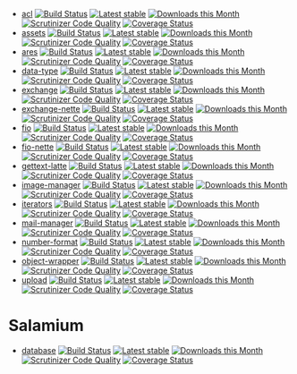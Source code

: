 - [acl](https://github.com/h4kuna/acl) [![Build Status](https://travis-ci.org/h4kuna/acl.svg?branch=master)](https://travis-ci.org/h4kuna/acl)
[![Latest stable](https://img.shields.io/packagist/v/h4kuna/acl.svg)](https://packagist.org/packages/h4kuna/acl)
[![Downloads this Month](https://img.shields.io/packagist/dm/h4kuna/acl.svg)](https://packagist.org/packages/h4kuna/acl)
[![Scrutinizer Code Quality](https://scrutinizer-ci.com/g/h4kuna/acl/badges/quality-score.png?b=master)](https://scrutinizer-ci.com/g/h4kuna/acl/?branch=master)
[![Coverage Status](https://coveralls.io/repos/github/h4kuna/acl/badge.svg?branch=master)](https://coveralls.io/github/h4kuna/acl?branch=master)
- [assets](https://github.com/h4kuna/assets)
  [![Build Status](https://travis-ci.org/h4kuna/assets.svg?branch=master)](https://travis-ci.org/h4kuna/assets)
  [![Latest stable](https://img.shields.io/packagist/v/h4kuna/assets.svg)](https://packagist.org/packages/h4kuna/assets)
  [![Downloads this Month](https://img.shields.io/packagist/dm/h4kuna/assets.svg)](https://packagist.org/packages/h4kuna/assets)
  [![Scrutinizer Code Quality](https://scrutinizer-ci.com/g/h4kuna/assets/badges/quality-score.png?b=master)](https://scrutinizer-ci.com/g/h4kuna/assets/?branch=master)
  [![Coverage Status](https://coveralls.io/repos/github/h4kuna/assets/badge.svg?branch=master)](https://coveralls.io/github/h4kuna/assets?branch=master)
 - [ares](https://github.com/h4kuna/ares)
    [![Build Status](https://travis-ci.org/h4kuna/ares.svg?branch=master)](https://travis-ci.org/h4kuna/ares)
    [![Latest stable](https://img.shields.io/packagist/v/h4kuna/ares.svg)](https://packagist.org/packages/h4kuna/ares)
    [![Downloads this Month](https://img.shields.io/packagist/dm/h4kuna/ares.svg)](https://packagist.org/packages/h4kuna/ares)
    [![Scrutinizer Code Quality](https://scrutinizer-ci.com/g/h4kuna/ares/badges/quality-score.png?b=master)](https://scrutinizer-ci.com/g/h4kuna/ares/?branch=master)
    [![Coverage Status](https://coveralls.io/repos/github/h4kuna/ares/badge.svg?branch=master)](https://coveralls.io/github/h4kuna/ares?branch=master)
- [data-type](https://github.com/h4kuna/data-type)
[![Build Status](https://travis-ci.org/h4kuna/data-type.svg?branch=master)](https://travis-ci.org/h4kuna/data-type)
[![Latest stable](https://img.shields.io/packagist/v/h4kuna/data-type.svg)](https://packagist.org/packages/h4kuna/data-type)
[![Downloads this Month](https://img.shields.io/packagist/dm/h4kuna/data-type.svg)](https://packagist.org/packages/h4kuna/data-type)
[![Scrutinizer Code Quality](https://scrutinizer-ci.com/g/h4kuna/data-type/badges/quality-score.png?b=master)](https://scrutinizer-ci.com/g/h4kuna/data-type/?branch=master)
[![Coverage Status](https://coveralls.io/repos/github/h4kuna/data-type/badge.svg?branch=master)](https://coveralls.io/github/h4kuna/data-type?branch=master)    
- [exchange](https://github.com/h4kuna/exchange)
[![Build Status](https://travis-ci.org/h4kuna/exchange.svg?branch=master)](https://travis-ci.org/h4kuna/exchange)
[![Latest stable](https://img.shields.io/packagist/v/h4kuna/exchange.svg)](https://packagist.org/packages/h4kuna/exchange)
[![Downloads this Month](https://img.shields.io/packagist/dm/h4kuna/exchange.svg)](https://packagist.org/packages/h4kuna/exchange)
[![Scrutinizer Code Quality](https://scrutinizer-ci.com/g/h4kuna/exchange/badges/quality-score.png?b=master)](https://scrutinizer-ci.com/g/h4kuna/exchange/?branch=master)
[![Coverage Status](https://coveralls.io/repos/github/h4kuna/exchange/badge.svg?branch=master)](https://coveralls.io/github/h4kuna/exchange?branch=master)
- [exchange-nette](https://github.com/h4kuna/exchange-nette)
[![Build Status](https://travis-ci.org/h4kuna/exchange-nette.svg?branch=master)](https://travis-ci.org/h4kuna/exchange-nette)
[![Latest stable](https://img.shields.io/packagist/v/h4kuna/exchange-nette.svg)](https://packagist.org/packages/h4kuna/exchange-nette)
[![Downloads this Month](https://img.shields.io/packagist/dm/h4kuna/exchange-nette.svg)](https://packagist.org/packages/h4kuna/exchange-nette)
[![Scrutinizer Code Quality](https://scrutinizer-ci.com/g/h4kuna/exchange-nette/badges/quality-score.png?b=master)](https://scrutinizer-ci.com/g/h4kuna/exchange-nette/?branch=master)
[![Coverage Status](https://coveralls.io/repos/github/h4kuna/exchange-nette/badge.svg?branch=master)](https://coveralls.io/github/h4kuna/exchange-nette?branch=master)
- [fio](https://github.com/h4kuna/fio)
[![Build Status](https://travis-ci.org/h4kuna/fio.svg?branch=master)](https://travis-ci.org/h4kuna/fio)
[![Latest stable](https://img.shields.io/packagist/v/h4kuna/fio.svg)](https://packagist.org/packages/h4kuna/fio)
[![Downloads this Month](https://img.shields.io/packagist/dm/h4kuna/fio.svg)](https://packagist.org/packages/h4kuna/fio)
[![Scrutinizer Code Quality](https://scrutinizer-ci.com/g/h4kuna/fio/badges/quality-score.png?b=master)](https://scrutinizer-ci.com/g/h4kuna/fio/?branch=master)
[![Coverage Status](https://coveralls.io/repos/github/h4kuna/fio/badge.svg?branch=master)](https://coveralls.io/github/h4kuna/fio?branch=master)
- [fio-nette](https://github.com/h4kuna/fio-nette)
[![Build Status](https://travis-ci.org/h4kuna/fio-nette.svg?branch=master)](https://travis-ci.org/h4kuna/fio-nette)
[![Latest stable](https://img.shields.io/packagist/v/h4kuna/fio-nette.svg)](https://packagist.org/packages/h4kuna/fio-nette)
[![Downloads this Month](https://img.shields.io/packagist/dm/h4kuna/fio-nette.svg)](https://packagist.org/packages/h4kuna/fio-nette)
[![Scrutinizer Code Quality](https://scrutinizer-ci.com/g/h4kuna/fio-nette/badges/quality-score.png?b=master)](https://scrutinizer-ci.com/g/h4kuna/fio-nette/?branch=master)
[![Coverage Status](https://coveralls.io/repos/github/h4kuna/fio-nette/badge.svg?branch=master)](https://coveralls.io/github/h4kuna/fio-nette?branch=master)
- [gettext-latte](https://github.com/h4kuna/gettext-latte)
[![Build Status](https://travis-ci.org/h4kuna/gettext-latte.svg?branch=master)](https://travis-ci.org/h4kuna/gettext-latte)
[![Latest stable](https://img.shields.io/packagist/v/h4kuna/gettext-latte.svg)](https://packagist.org/packages/h4kuna/gettext-latte)
[![Downloads this Month](https://img.shields.io/packagist/dm/h4kuna/gettext-latte.svg)](https://packagist.org/packages/h4kuna/gettext-latte)
[![Scrutinizer Code Quality](https://scrutinizer-ci.com/g/h4kuna/gettext-latte/badges/quality-score.png?b=master)](https://scrutinizer-ci.com/g/h4kuna/gettext-latte/?branch=master)
[![Coverage Status](https://coveralls.io/repos/github/h4kuna/gettext-latte/badge.svg?branch=master)](https://coveralls.io/github/h4kuna/gettext-latte?branch=master)
- [image-manager](https://github.com/h4kuna/image-manager)
[![Build Status](https://travis-ci.org/h4kuna/image-manager.svg?branch=master)](https://travis-ci.org/h4kuna/image-manager)
[![Latest stable](https://img.shields.io/packagist/v/h4kuna/image-manager.svg)](https://packagist.org/packages/h4kuna/image-manager)
[![Downloads this Month](https://img.shields.io/packagist/dm/h4kuna/image-manager.svg)](https://packagist.org/packages/h4kuna/image-manager)
[![Scrutinizer Code Quality](https://scrutinizer-ci.com/g/h4kuna/image-manager/badges/quality-score.png?b=master)](https://scrutinizer-ci.com/g/h4kuna/image-manager/?branch=master)
[![Coverage Status](https://coveralls.io/repos/github/h4kuna/image-manager/badge.svg?branch=master)](https://coveralls.io/github/h4kuna/image-manager?branch=master)
- [iterators](https://github.com/h4kuna/iterators)
[![Build Status](https://travis-ci.org/h4kuna/iterators.svg?branch=master)](https://travis-ci.org/h4kuna/iterators)
[![Latest stable](https://img.shields.io/packagist/v/h4kuna/iterators.svg)](https://packagist.org/packages/h4kuna/iterators)
[![Downloads this Month](https://img.shields.io/packagist/dm/h4kuna/iterators.svg)](https://packagist.org/packages/h4kuna/iterators)
[![Scrutinizer Code Quality](https://scrutinizer-ci.com/g/h4kuna/iterators/badges/quality-score.png?b=master)](https://scrutinizer-ci.com/g/h4kuna/iterators/?branch=master)
[![Coverage Status](https://coveralls.io/repos/github/h4kuna/iterators/badge.svg?branch=master)](https://coveralls.io/github/h4kuna/iterators?branch=master)
- [mail-manager](https://github.com/h4kuna/mail-manager)
[![Build Status](https://travis-ci.org/h4kuna/mail-manager.svg?branch=master)](https://travis-ci.org/h4kuna/mail-manager)
[![Latest stable](https://img.shields.io/packagist/v/h4kuna/mail-manager.svg)](https://packagist.org/packages/h4kuna/mail-manager)
[![Downloads this Month](https://img.shields.io/packagist/dm/h4kuna/mail-manager.svg)](https://packagist.org/packages/h4kuna/mail-manager)
[![Scrutinizer Code Quality](https://scrutinizer-ci.com/g/h4kuna/mail-manager/badges/quality-score.png?b=master)](https://scrutinizer-ci.com/g/h4kuna/mail-manager/?branch=master)
[![Coverage Status](https://coveralls.io/repos/github/h4kuna/mail-manager/badge.svg?branch=master)](https://coveralls.io/github/h4kuna/mail-manager?branch=master)
- [number-format](https://github.com/h4kuna/number-format)
[![Build Status](https://travis-ci.org/h4kuna/number-format.svg?branch=master)](https://travis-ci.org/h4kuna/number-format)
[![Latest stable](https://img.shields.io/packagist/v/h4kuna/number-format.svg)](https://packagist.org/packages/h4kuna/number-format)
[![Downloads this Month](https://img.shields.io/packagist/dm/h4kuna/number-format.svg)](https://packagist.org/packages/h4kuna/number-format)
[![Scrutinizer Code Quality](https://scrutinizer-ci.com/g/h4kuna/number-format/badges/quality-score.png?b=master)](https://scrutinizer-ci.com/g/h4kuna/number-format/?branch=master)
[![Coverage Status](https://coveralls.io/repos/github/h4kuna/number-format/badge.svg?branch=master)](https://coveralls.io/github/h4kuna/number-format?branch=master)
- [object-wrapper](https://github.com/h4kuna/object-wrapper)
[![Build Status](https://travis-ci.org/h4kuna/object-wrapper.svg?branch=master)](https://travis-ci.org/h4kuna/object-wrapper)
[![Latest stable](https://img.shields.io/packagist/v/h4kuna/object-wrapper.svg)](https://packagist.org/packages/h4kuna/object-wrapper)
[![Downloads this Month](https://img.shields.io/packagist/dm/h4kuna/object-wrapper.svg)](https://packagist.org/packages/h4kuna/object-wrapper)
[![Scrutinizer Code Quality](https://scrutinizer-ci.com/g/h4kuna/object-wrapper/badges/quality-score.png?b=master)](https://scrutinizer-ci.com/g/h4kuna/object-wrapper/?branch=master)
[![Coverage Status](https://coveralls.io/repos/github/h4kuna/object-wrapper/badge.svg?branch=master)](https://coveralls.io/github/h4kuna/object-wrapper?branch=master)
- [upload](https://github.com/h4kuna/upload)
[![Build Status](https://travis-ci.org/h4kuna/upload.svg?branch=master)](https://travis-ci.org/h4kuna/upload)
[![Latest stable](https://img.shields.io/packagist/v/h4kuna/upload.svg)](https://packagist.org/packages/h4kuna/upload)
[![Downloads this Month](https://img.shields.io/packagist/dm/h4kuna/upload.svg)](https://packagist.org/packages/h4kuna/upload)
[![Scrutinizer Code Quality](https://scrutinizer-ci.com/g/h4kuna/upload/badges/quality-score.png?b=master)](https://scrutinizer-ci.com/g/h4kuna/upload/?branch=master)
[![Coverage Status](https://coveralls.io/repos/github/h4kuna/upload/badge.svg?branch=master)](https://coveralls.io/github/h4kuna/upload?branch=master)

# Salamium
- [database](https://github.com/salamium/database)
[![Build Status](https://travis-ci.org/salamium/database.svg?branch=master)](https://travis-ci.org/salamium/database)
[![Latest stable](https://img.shields.io/packagist/v/salamium/database.svg)](https://packagist.org/packages/salamium/database)
[![Downloads this Month](https://img.shields.io/packagist/dm/salamium/database.svg)](https://packagist.org/packages/salamium/database)
[![Scrutinizer Code Quality](https://scrutinizer-ci.com/g/salamium/database/badges/quality-score.png?b=master)](https://scrutinizer-ci.com/g/salamium/database/?branch=master)
[![Coverage Status](https://coveralls.io/repos/github/salamium/database/badge.svg?branch=master)](https://coveralls.io/github/salamium/database?branch=master)